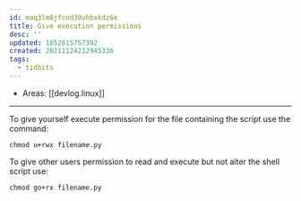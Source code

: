 ```yaml
---
id: maq3lm0jfcnd30vhbxkdz6e
title: Give execution permissions
desc: ''
updated: 1652815757392
created: 20211124212945336
tags:
  - tidbits
---
```


- Areas: [[devlog.linux]]

---

To give yourself execute permission for the file containing the script use the command:

`chmod u+rwx filename.py`

To give other users permission to read and execute but not alter the shell script use:

`chmod go+rx filename.py`
